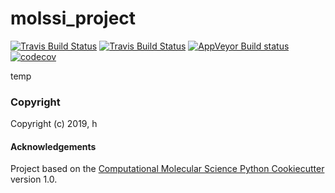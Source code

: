 molssi_project
==============================
[//]: # (Badges)
[![Travis Build Status](https://travis-ci.com/hannahbrucemacdonald/molssi_project.png)](https://travis-ci.com/hannahbrucemacdonald/molssi_project)
[![Travis Build Status](https://travis-ci.com/hannahbrucemacdonald/molssi_project.svg?token=yaHFPpp3KFBCWf4wzo4Z&branch=master)](https://travis-ci.com/hannahbrucemacdonald/molssi_project)
[![AppVeyor Build status](https://ci.appveyor.com/api/projects/status/REPLACE_WITH_APPVEYOR_LINK/branch/master?svg=true)](https://ci.appveyor.com/project/REPLACE_WITH_OWNER_ACCOUNT/molssi_project/branch/master)
[![codecov](https://codecov.io/gh/REPLACE_WITH_OWNER_ACCOUNT/molssi_project/branch/master/graph/badge.svg)](https://codecov.io/gh/REPLACE_WITH_OWNER_ACCOUNT/molssi_project/branch/master)

temp

### Copyright

Copyright (c) 2019, h


#### Acknowledgements
 
Project based on the 
[Computational Molecular Science Python Cookiecutter](https://github.com/molssi/cookiecutter-cms) version 1.0.
